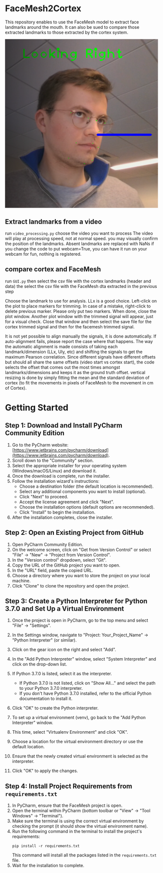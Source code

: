 # FaceMesh2Cortex
 
This repository enables to use the FaceMesh model to extract face landmarks around the mouth. It can also be sued to compare those extracted landmarks to those extracted by the cortex system.

![](Antoine_facemesh.PNG)

## Extract landmarks from a video
run `video_processing.py`
choose the video you want to process
The video will play at processing speed, not at normal speed. you may visually confirm the position of the landmarks. Absent landmarks are replaced with NaNs
if you change the code to put webcam=True, you can have it run on your webcam for fun, nothing is registered.

## compare cortex and FaceMesh
run `GUI.py`
then select the csv file with the cortex landmarks (header and data)
the select the csv file with the FaceMesh dta extracted in the previous step

Choose the landmark to use for analysis. LLx is a good choice.
Left-click on the plot to place markers for trimming. In case of a mistake, right-click to delete previous marker. Please only put two markers. When done, close the plot window. 
Another plot window with the trimmed signal will appear, just for a visual check. Close that window and then select the save file for the cortex trimmed signal and then for the facemesh trimmed signal.

It is not yet possible to align manually the signals, it is done automatically. If auto-alignment fails, please report the case where that happens.
The way the automatic alignment is made consists of taking each landmark/dimension (LLx, Uly, etc) and shifting the signals to get the maximum Pearson correlation. Since different signals have different offsets but should all share the same offsets (video start vs cortex start), the code selects the offset that comes out the most times amongst landmarks/dimensions and keeps it as the ground truth offset.
vertical resizing is done by simply fitting the mean and the standard deviation of cortex (to fit the movements in pixels of FaceMesh to the movement in cm of Cortex).

# Getting Started

## Step 1: Download and Install PyCharm Community Edition
1. Go to the PyCharm website: [https://www.jetbrains.com/pycharm/download](https://www.jetbrains.com/pycharm/download).
2. Scroll down to the "Community" section.
3. Select the appropriate installer for your operating system (Windows/macOS/Linux) and download it.
4. Once the download is complete, run the installer.
5. Follow the installation wizard's instructions:
   - Choose a destination folder (the default location is recommended).
   - Select any additional components you want to install (optional).
   - Click "Next" to proceed.
   - Accept the license agreement and click "Next".
   - Choose the installation options (default options are recommended).
   - Click "Install" to begin the installation.
6. After the installation completes, close the installer.

## Step 2: Open an Existing Project from GitHub
1. Open PyCharm Community Edition.
2. On the welcome screen, click on "Get from Version Control" or select "File" -> "New" -> "Project from Version Control".
3. In the "Version control" dropdown, select "Git".
4. Copy the URL of the GitHub project you want to open.
5. In the "URL" field, paste the copied URL.
6. Choose a directory where you want to store the project on your local machine.
7. Click "Clone" to clone the repository and open the project.

## Step 3: Create a Python Interpreter for Python 3.7.0 and Set Up a Virtual Environment
1. Once the project is open in PyCharm, go to the top menu and select "File" -> "Settings".
2. In the Settings window, navigate to "Project: Your_Project_Name" -> "Python Interpreter" (or similar).
3. Click on the gear icon on the right and select "Add".
4. In the "Add Python Interpreter" window, select "System Interpreter" and click on the drop-down list.
5. If Python 3.7.0 is listed, select it as the interpreter.
   - If Python 3.7.0 is not listed, click on "Show All..." and select the path to your Python 3.7.0 interpreter.
   - If you don't have Python 3.7.0 installed, refer to the official Python documentation to install it.
6. Click "OK" to create the Python interpreter.

7. To set up a virtual environment (venv), go back to the "Add Python Interpreter" window.
8. This time, select "Virtualenv Environment" and click "OK".
9. Choose a location for the virtual environment directory or use the default location.
10. Ensure that the newly created virtual environment is selected as the interpreter.
11. Click "OK" to apply the changes.

## Step 4: Install Project Requirements from `requirements.txt`
1. In PyCharm, ensure that the FaceMesh project is open.
2. Open the terminal within PyCharm (bottom toolbar or "View" -> "Tool Windows" -> "Terminal").
3. Make sure the terminal is using the correct virtual environment by checking the prompt (it should show the virtual environment name).
4. Run the following command in the terminal to install the project's requirements:
   ```
   pip install -r requirements.txt
   ```
   This command will install all the packages listed in the `requirements.txt` file.
5. Wait for the installation to complete.
